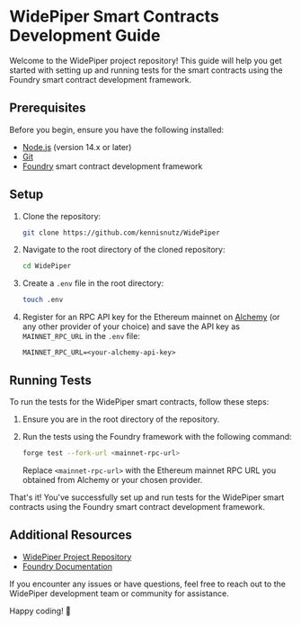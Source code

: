 # WidePiper Smart Contracts Development Guide

Welcome to the WidePiper project repository! This guide will help you get started with setting up and running tests for the smart contracts using the Foundry smart contract development framework.

## Prerequisites

Before you begin, ensure you have the following installed:

- [Node.js](https://nodejs.org/) (version 14.x or later)
- [Git](https://git-scm.com/)
- [Foundry](https://github.com/orbs-network/foundry) smart contract development framework

## Setup

1. Clone the repository:

    ```bash
    git clone https://github.com/kennisnutz/WidePiper
    ```

2. Navigate to the root directory of the cloned repository:

    ```bash
    cd WidePiper
    ```

3. Create a `.env` file in the root directory:

    ```bash
    touch .env
    ```

4. Register for an RPC API key for the Ethereum mainnet on [Alchemy](https://alchemy.com/?r=53a351cbb6458a1a) (or any other provider of your choice) and save the API key as `MAINNET_RPC_URL` in the `.env` file:

    ```
    MAINNET_RPC_URL=<your-alchemy-api-key>
    ```

## Running Tests

To run the tests for the WidePiper smart contracts, follow these steps:

1. Ensure you are in the root directory of the repository.

2. Run the tests using the Foundry framework with the following command:

    ```bash
    forge test --fork-url <mainnet-rpc-url>
    ```

   Replace `<mainnet-rpc-url>` with the Ethereum mainnet RPC URL you obtained from Alchemy or your chosen provider.

That's it! You've successfully set up and run tests for the WidePiper smart contracts using the Foundry smart contract development framework.

## Additional Resources

- [WidePiper Project Repository](https://github.com/kennisnutz/WidePiper)
- [Foundry Documentation](https://github.com/orbs-network/foundry)

If you encounter any issues or have questions, feel free to reach out to the WidePiper development team or community for assistance.

Happy coding! 🚀
